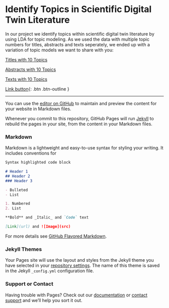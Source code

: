 # Identify Topics in Scientific Digital Twin Literature

In our project we identify topics within scientific digital twin literature by using LDA for topic modeling.
As we used the data with multiple topic numbers for titles, abstracts and texts seperately, we ended up with a variation of topic models we want to share with you:

[Titles with 10 Topics](https://jappes0815.github.io/ML4B/topics_title_lda10.html)

[Abstracts with 10 Topics](https://jappes0815.github.io/ML4B/topics_abstract_lda10.html)

[Texts with 10 Topics](https://jappes0815.github.io/ML4B/topics_text_lda10.html)

[Link button](https://jappes0815.github.io/ML4B/issue_lda_2016.html){: .btn .btn-outline }
____________________________________________________________________________________________________________________

You can use the [editor on GitHub](https://github.com/Jappes0815/ML4B/edit/gh-pages/index.md) to maintain and preview the content for your website in Markdown files.

Whenever you commit to this repository, GitHub Pages will run [Jekyll](https://jekyllrb.com/) to rebuild the pages in your site, from the content in your Markdown files.

### Markdown

Markdown is a lightweight and easy-to-use syntax for styling your writing. It includes conventions for

```markdown
Syntax highlighted code block

# Header 1
## Header 2
### Header 3

- Bulleted
- List

1. Numbered
2. List

**Bold** and _Italic_ and `Code` text

[Link](url) and ![Image](src)
```

For more details see [GitHub Flavored Markdown](https://guides.github.com/features/mastering-markdown/).

### Jekyll Themes

Your Pages site will use the layout and styles from the Jekyll theme you have selected in your [repository settings](https://github.com/Jappes0815/ML4B/settings/pages). The name of this theme is saved in the Jekyll `_config.yml` configuration file.

### Support or Contact

Having trouble with Pages? Check out our [documentation](https://docs.github.com/categories/github-pages-basics/) or [contact support](https://support.github.com/contact) and we’ll help you sort it out.
